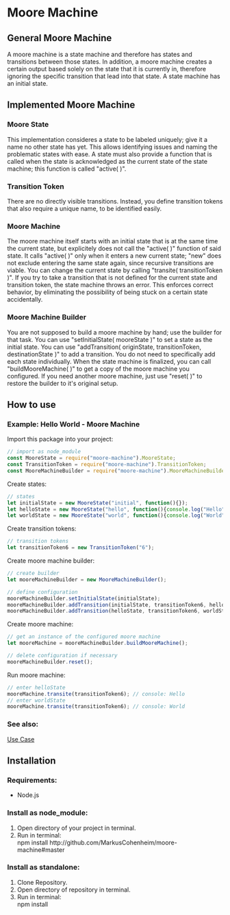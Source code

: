 # Moore Machine

## General Moore Machine
A moore machine is a state machine and therefore has states and transitions between those states. In addition, a moore machine creates a certain output based solely on the state that it is currently in, therefore ignoring the specific transition that lead into that state. A state machine has an initial state.

## Implemented Moore Machine

### Moore State
This implementation consideres a state to be labeled uniquely; give it a name no other state has yet. This allows identifying issues and naming the problematic states with ease. A state must also provide a function that is called when the state is acknowledged as the current state of the state machine; this function is called "active( )".

### Transition Token
There are no directly visible transitions. Instead, you define transition tokens that also require a unique name, to be identified easily.

### Moore Machine
The moore machine itself starts with an initial state that is at the same time the current state, but explicitely does not call the "active( )" function of said state. It calls "active( )" only when it enters a new current state; "new" does not exclude entering the same state again, since recursive transitions are viable. You can change the current state by calling "transite( transitionToken )". If you try to take a transition that is not defined for the current state and transition token, the state machine throws an error. This enforces correct behavior, by eliminating the possibility of being stuck on a certain state accidentally.

### Moore Machine Builder
You are not supposed to build a moore machine by hand; use the builder for that task. You can use "setInitialState( mooreState )" to set a state as the initial state. You can use "addTransition( originState, transitionToken, destinationState )" to add a transition. You do not need to specifically add each state individually. When the state machine is finalized, you can call "buildMooreMachine( )" to get a copy of the moore machine you configured. If you need another moore machine, just use "reset( )" to restore the builder to it's original setup.

## How to use

### Example: Hello World - Moore Machine

Import this package into your project:
```javascript
// import as node_module
const MooreState = require("moore-machine").MooreState;
const TransitionToken = require("moore-machine").TransitionToken;
const MooreMachineBuilder = require("moore-machine").MooreMachineBuilder;
```
Create states:
```javascript
// states
let initialState = new MooreState("initial", function(){});
let helloState = new MooreState("hello", function(){console.log("Hello")});
let worldState = new MooreState("world", function(){console.log("World")});
```

Create transition tokens:
```javascript
// transition tokens
let transitionToken6 = new TransitionToken("6");
```

Create moore machine builder:
```javascript
// create builder
let mooreMachineBuilder = new MooreMachineBuilder();

// define configuration
mooreMachineBuilder.setInitialState(initialState);
mooreMachineBuilder.addTransition(initialState, transitionToken6, helloState);
mooreMachineBuilder.addTransition(helloState, transitionToken6, worldState);
```

Create moore machine:
```javascript
// get an instance of the configured moore machine
let mooreMachine = mooreMachineBuilder.buildMooreMachine();

// delete configuration if necessary
mooreMachineBuilder.reset();
```

Run moore machine:
```javascript
// enter helloState
mooreMachine.transite(transitionToken6); // console: Hello
// enter worldState
mooreMachine.transite(transitionToken6); // console: World
```

### See also:
[Use Case](./usecase.md)

## Installation

### Requirements:
- Node.js

### Install as node_module:
1. Open directory of your project in terminal.
2. Run in terminal:  
npm install ht<span>tp://github.com/MarkusCohenheim/moore-machine#master</span>

### Install as standalone:
1. Clone Repository.
2. Open directory of repository in terminal.
3. Run in terminal:  
npm install